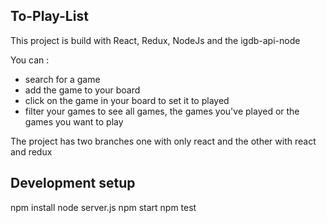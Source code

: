 ## To-Play-List

This project is build with React, Redux, NodeJs and the igdb-api-node

You can : 
  - search for a game
  - add the game to your board
  - click on the game in your board to set it to played
  - filter your games to see all games, the games you've played or the games you want to play

The project has two branches one with only react and the other with react and redux 

## Development setup

npm install
node server.js
npm start 
npm test
